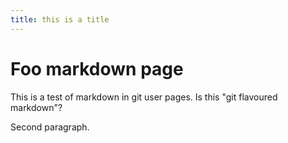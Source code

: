 ```yaml
---
title: this is a title
---
```


# Foo markdown page #

This is a test of markdown in git user pages.
Is this "git flavoured markdown"?

Second paragraph.
